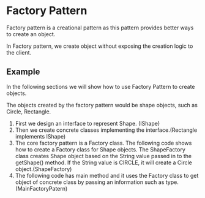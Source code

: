 Factory Pattern
===============

Factory pattern is a creational pattern as this pattern provides better ways to create an object.

In Factory pattern, we create object without exposing the creation logic to the client.

Example
-------------------
In the following sections we will show how to use Factory Pattern to create objects.

The objects created by the factory pattern would be shape objects, such as Circle, Rectangle.

1. First we design an interface to represent Shape. (IShape)
2. Then we create concrete classes implementing the interface.(Rectangle implements IShape)
3. The core factory pattern is a Factory class. The following code shows how to create a Factory class for Shape objects.
The ShapeFactory class creates Shape object based on the String value passed in to the getShape() method. If the String value is CIRCLE, it will create a Circle object.(ShapeFactory)
4. The following code has main method and it uses the Factory class to get object of concrete class by passing an information such as type.(MainFactoryPatern)